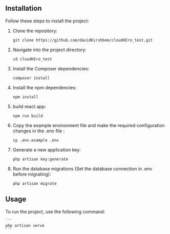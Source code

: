 ## Installation

Follow these steps to install the project:

1. Clone the repository:

    ```
    git clone https://github.com/davidKirshbom/cloudHIro_test.git
    ```

2. Navigate into the project directory:

    ```
    cd cloudHIro_test
    ```

3. Install the Composer dependencies:

    ```
    composer install
    ```

4. Install the npm dependencies:

    ```
    npm install
    ```

5. build react app:

    ```
    npm run build
    ```

6. Copy the example environment file and make the required configuration changes in the .env file :

    ```
    cp .env.example .env
    ```

7. Generate a new application key:

    ```
    php artisan key:generate
    ```

8. Run the database migrations (Set the database connection in .env before migrating):
    ```
    php artisan migrate
    ```

## Usage

To run the project, use the following command:

    ```
    php artisan serve
    ```
